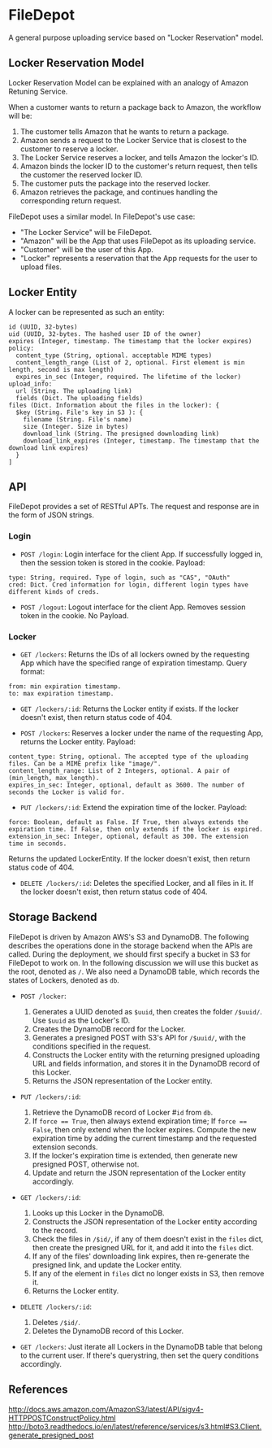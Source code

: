 # FileDepot
A general purpose uploading service based on "Locker Reservation" model.

## Locker Reservation Model
Locker Reservation Model can be explained with an analogy of Amazon Retuning Service.

When a customer wants to return a package back to Amazon, the workflow will be:

1. The customer tells Amazon that he wants to return a package.
2. Amazon sends a request to the Locker Service that is closest to the customer to reserve a locker.
3. The Locker Service reserves a locker, and tells Amazon the locker's ID.
4. Amazon binds the locker ID to the customer's return request, then tells the customer the reserved locker ID.
5. The customer puts the package into the reserved locker.
6. Amazon retrieves the package, and continues handling the corresponding return request.

FileDepot uses a similar model.
In FileDepot's use case:

- "The Locker Service" will be FileDepot.
- "Amazon" will be the App that uses FileDepot as its uploading service.
- "Customer" will be the user of this App.
- "Locker" represents a reservation that the App requests for the user to upload files.

## Locker Entity
A locker can be represented as such an entity:
```
id (UUID, 32-bytes)
uid (UUID, 32-bytes. The hashed user ID of the owner)
expires (Integer, timestamp. The timestamp that the locker expires)
policy:
  content_type (String, optional. acceptable MIME types)
  content_length_range (List of 2, optional. First element is min length, second is max length)
  expires_in_sec (Integer, required. The lifetime of the locker)
upload_info:
  url (String. The uploading link)
  fields (Dict. The uploading fields)
files (Dict. Information about the files in the locker): {
  $key (String. File's key in S3 ): {
    filename (String. File's name)
    size (Integer. Size in bytes)
    download_link (String. The presigned downloading link)
    download_link_expires (Integer, timestamp. The timestamp that the download link expires)
  }
]
```

## API
FileDepot provides a set of RESTful APTs. The request and response are in the form of JSON strings.

### Login
- `POST /login`: Login interface for the client App. If successfully logged in, then the session token is stored in the cookie.
  Payload:
```
type: String, required. Type of login, such as "CAS", "OAuth"
cred: Dict. Cred information for login, different login types have different kinds of creds.
```

- `POST /logout`: Logout interface for the client App. Removes session token in the cookie.
  No Payload.

### Locker
- `GET /lockers`: Returns the IDs of all lockers owned by the requesting App which have the specified range of expiration timestamp. Query format:
```
from: min expiration timestamp.
to: max expiration timestamp.
```

- `GET /lockers/:id`: Returns the Locker entity if exists.
If the locker doesn't exist, then return status code of 404.

- `POST /lockers`: Reserves a locker under the name of the requesting App, returns the Locker entity.
  Payload:
```
content_type: String, optional. The accepted type of the uploading files. Can be a MIME prefix like "image/".
content_length_range: List of 2 Integers, optional. A pair of (min_length, max_length).
expires_in_sec: Integer, optional, default as 3600. The number of seconds the Locker is valid for.
```

- `PUT /lockers/:id`: Extend the expiration time of the locker.
  Payload:
```
force: Boolean, default as False. If True, then always extends the expiration time. If False, then only extends if the locker is expired.
extension_in_sec: Integer, optional, default as 300. The extension time in seconds.
```
  Returns the updated LockerEntity. If the locker doesn't exist, then return status code of 404.

- `DELETE /lockers/:id`: Deletes the specified Locker, and all files in it.
  If the locker doesn't exist, then return status code of 404.

## Storage Backend
FileDepot is driven by Amazon AWS's S3 and DynamoDB.
The following describes the operations done in the storage backend when the APIs are called.
During the deployment, we should first specify a bucket in S3 for FileDepot to work on.
In the following discussion we will use this bucket as the root, denoted as `/`.
We also need a DynamoDB table, which records the states of Lockers, denoted as `db`.

- `POST /locker`:
  1. Generates a UUID denoted as `$uuid`, then creates the folder `/$uuid/`. Use `$uuid` as the Locker's ID.
  2. Creates the DynamoDB record for the Locker.
  3. Generates a presigned POST with S3's API for `/$uuid/`, with the conditions specified in the request.
  4. Constructs the Locker entity with the returning presigned uploading URL and fields information, and stores it in the DynamoDB record of this Locker.
  5. Returns the JSON representation of the Locker entity.

- `PUT /lockers/:id`:
  1. Retrieve the DynamoDB record of Locker #`id` from `db`.
  2. If `force == True`, then always extend expiration time; If `force == False`, then only extend when the locker expires. Compute the new expiration time by adding the current timestamp and the requested extension seconds.
  3. If the locker's expiration time is extended, then generate new presigned POST, otherwise not.
  4. Update and return the JSON representation of the Locker entity accordingly.

- `GET /lockers/:id`:
  1. Looks up this Locker in the DynamoDB.
  2. Constructs the JSON representation of the Locker entity according to the record.
  3. Check the files in `/$id/`, if any of them doesn't exist in the `files` dict, then create the presigned URL for it, and add it into the `files` dict.
  4. If any of the files' downloading link expires, then re-generate the presigned link, and update the Locker entity.
  5. If any of the element in `files` dict no longer exists in S3, then remove it.
  6. Returns the Locker entity.

- `DELETE /lockers/:id`:
  1. Deletes `/$id/`.
  2. Deletes the DynamoDB record of this Locker.

- `GET /lockers`: Just iterate all Lockers in the DynamoDB table that belong to the current user.
  If there's querystring, then set the query conditions accordingly.

## References
http://docs.aws.amazon.com/AmazonS3/latest/API/sigv4-HTTPPOSTConstructPolicy.html
http://boto3.readthedocs.io/en/latest/reference/services/s3.html#S3.Client.generate_presigned_post